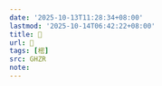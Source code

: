 ```yaml
---
date: '2025-10-13T11:28:34+08:00'
lastmod: '2025-10-14T06:42:22+08:00'
title: 󰝬
url: 󰝬
tags: [樒]
src: GHZR
note:
---
```

